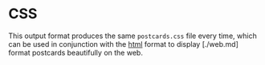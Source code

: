# CSS

This output format produces the same `postcards.css` file every time, which can be used in conjunction with the [html](./html.md) format to display [./web.md] format postcards beautifully on the web.
